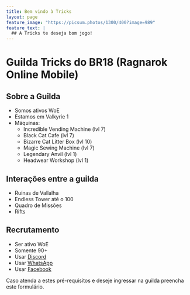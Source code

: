 ```yaml
---
title: Bem vindo à Tricks
layout: page
feature_image: "https://picsum.photos/1300/400?image=989"
feature_text: |
  ## A Tricks te deseja bom jogo!
---
```


# Guilda Tricks do BR18 (Ragnarok Online Mobile)

## Sobre a Guilda

- Somos ativos WoE
- Estamos em Valkyrie 1
- Máquinas:
  - Incredible Vending Machine (lvl 7)
  - Black Cat Cafe (lvl 7)
  - Bizarre Cat Litter Box (lvl 10)
  - Magic Sewing Machine (lvl 7)
  - Legendary Anvil (lvl 1)
  - Headwear Workshop (lvl 1)

## Interações entre a guilda

- Ruínas de Vallalha
- Endless Tower até o 100
- Quadro de Missões
- Rifts

## Recrutamento

- Ser ativo WoE
- Somente 90+
- Usar [Discord](https://discordapp.com/)
- Usar [WhatsApp](https://whatsapp.com/)
- Usar [Facebook](https://facebook.com/)

Caso atenda a estes pré-requisitos e deseje ingressar na guilda preencha este formulário.
